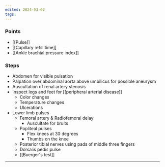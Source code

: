 ```yaml
---
edited: 2024-03-02
tags:
---
```

### Points
- [[Pulse]]
- [[Capillary refill time]]
- [[Ankle brachial pressure index]] 
### Steps
- Abdomen for visible pulsation
- Palpation over abdominal aorta above umbilicus for possible aneurysm
- Auscultation of renal artery stenosis 
- Inspect legs and feet for [[peripheral arterial disease]] 
	- Color changes
	- Temperature changes
	- Ulcerations
- Lower limb pulses
	- Femoral artery & Radiofemoral delay
		- Auscultate for bruits
	- Popliteal pulses
		- Flex knees at 30 degrees
		- Thumbs on the knee
	- Posterior tibial nerves using pads of middle three fingers
	- Dorsalis pedis pulse 
	- [[Buerger's test]]

---
